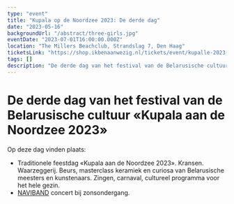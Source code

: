 ```yaml
---
type: "event"
title: "Kupala op de Noordzee 2023: De derde dag"
date: "2023-05-16"
backgroundUrl: "/abstract/three-girls.jpg"
eventDate: "2023-07-01T16:00:00.000Z"
location: "The Millers Beachclub, Strandslag 7, Den Haag"
ticketsLink: "https://shop.ikbenaanwezig.nl/tickets/event/kupalle-2023-early-birds"
tags: []
description: "De derde dag van het festival van de Belarusische cultuur «Kupala aan de Noordzee 2023»"
---
```


# De derde dag van het festival van de Belarusische cultuur «Kupala aan de Noordzee 2023»

Op deze dag vinden plaats:
- Traditionele feestdag «Kupala aan de Noordzee 2023». Kransen. Waarzeggerij. Beurs, masterclass keramiek en curiosa van Belarusische meesters en kunstenaars. Zingen, carnaval, cultureel programma voor het hele gezin.
- [NAVIBAND](https://www.instagram.com/naviband/) concert bij zonsondergang.
